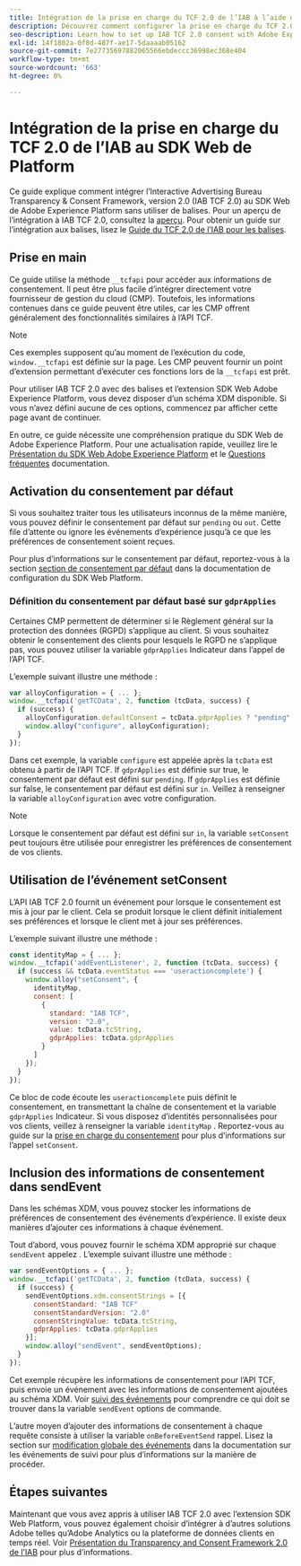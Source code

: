 ```yaml
---
title: Intégration de la prise en charge du TCF 2.0 de l’IAB à l’aide du SDK Web de Adobe Experience Platform
description: Découvrez comment configurer la prise en charge du TCF 2.0 de l’IAB pour votre site web sans utiliser de balises.
seo-description: Learn how to set up IAB TCF 2.0 consent with Adobe Experience Platform Web SDK
exl-id: 14f1802a-0f8d-487f-ae17-5daaaab05162
source-git-commit: 7e27735697882065566ebdeccc36998ec368e404
workflow-type: tm+mt
source-wordcount: '663'
ht-degree: 0%

---
```


# Intégration de la prise en charge du TCF 2.0 de l’IAB au SDK Web de Platform

Ce guide explique comment intégrer l’Interactive Advertising Bureau Transparency &amp; Consent Framework, version 2.0 (IAB TCF 2.0) au SDK Web de Adobe Experience Platform sans utiliser de balises. Pour un aperçu de l’intégration à IAB TCF 2.0, consultez la [aperçu](./overview.md). Pour obtenir un guide sur l’intégration aux balises, lisez le [Guide du TCF 2.0 de l’IAB pour les balises](./with-launch.md).

## Prise en main

Ce guide utilise la méthode `__tcfapi` pour accéder aux informations de consentement. Il peut être plus facile d’intégrer directement votre fournisseur de gestion du cloud (CMP). Toutefois, les informations contenues dans ce guide peuvent être utiles, car les CMP offrent généralement des fonctionnalités similaires à l’API TCF.

>[!NOTE]
>
>Ces exemples supposent qu’au moment de l’exécution du code, `window.__tcfapi` est définie sur la page. Les CMP peuvent fournir un point d’extension permettant d’exécuter ces fonctions lors de la `__tcfapi` est prêt.

Pour utiliser IAB TCF 2.0 avec des balises et l’extension SDK Web Adobe Experience Platform, vous devez disposer d’un schéma XDM disponible. Si vous n’avez défini aucune de ces options, commencez par afficher cette page avant de continuer.

En outre, ce guide nécessite une compréhension pratique du SDK Web de Adobe Experience Platform. Pour une actualisation rapide, veuillez lire le [Présentation du SDK Web Adobe Experience Platform](../../home.md) et le [Questions fréquentes](../../web-sdk-faq.md) documentation.

## Activation du consentement par défaut

Si vous souhaitez traiter tous les utilisateurs inconnus de la même manière, vous pouvez définir le consentement par défaut sur `pending` ou `out`. Cette file d’attente ou ignore les événements d’expérience jusqu’à ce que les préférences de consentement soient reçues.

Pour plus d’informations sur le consentement par défaut, reportez-vous à la section [section de consentement par défaut](../../fundamentals/configuring-the-sdk.md#default-consent) dans la documentation de configuration du SDK Web Platform.

### Définition du consentement par défaut basé sur `gdprApplies`

Certaines CMP permettent de déterminer si le Règlement général sur la protection des données (RGPD) s’applique au client. Si vous souhaitez obtenir le consentement des clients pour lesquels le RGPD ne s’applique pas, vous pouvez utiliser la variable `gdprApplies` Indicateur dans l’appel de l’API TCF.

L’exemple suivant illustre une méthode :

```javascript
var alloyConfiguration = { ... };
window.__tcfapi('getTCData', 2, function (tcData, success) {
  if (success) {
    alloyConfiguration.defaultConsent = tcData.gdprApplies ? "pending" : "in";
    window.alloy("configure", alloyConfiguration);
  }
});
```

Dans cet exemple, la variable `configure` est appelée après la `tcData` est obtenu à partir de l’API TCF. If `gdprApplies` est définie sur true, le consentement par défaut est défini sur `pending`. If `gdprApplies` est définie sur false, le consentement par défaut est défini sur `in`. Veillez à renseigner la variable `alloyConfiguration` avec votre configuration.

>[!NOTE]
>
>Lorsque le consentement par défaut est défini sur `in`, la variable `setConsent` peut toujours être utilisée pour enregistrer les préférences de consentement de vos clients.

## Utilisation de l’événement setConsent

L’API IAB TCF 2.0 fournit un événement pour lorsque le consentement est mis à jour par le client. Cela se produit lorsque le client définit initialement ses préférences et lorsque le client met à jour ses préférences.

L’exemple suivant illustre une méthode :

```javascript
const identityMap = { ... };
window.__tcfapi('addEventListener', 2, function (tcData, success) {
  if (success && tcData.eventStatus === 'useractioncomplete') {
    window.alloy("setConsent", {
      identityMap,
      consent: [
        {
          standard: "IAB TCF",
          version: "2.0",
          value: tcData.tcString,
          gdprApplies: tcData.gdprApplies
        }
      ]
    });
  }
});
```

Ce bloc de code écoute les `useractioncomplete` puis définit le consentement, en transmettant la chaîne de consentement et la variable `gdprApplies` Indicateur. Si vous disposez d’identités personnalisées pour vos clients, veillez à renseigner la variable `identityMap` . Reportez-vous au guide sur la [prise en charge du consentement](../../consent/supporting-consent.md) pour plus d’informations sur l’appel `setConsent`.

## Inclusion des informations de consentement dans sendEvent

Dans les schémas XDM, vous pouvez stocker les informations de préférences de consentement des événements d’expérience. Il existe deux manières d’ajouter ces informations à chaque événement.

Tout d’abord, vous pouvez fournir le schéma XDM approprié sur chaque `sendEvent` appelez . L’exemple suivant illustre une méthode :

```javascript
var sendEventOptions = { ... };
window.__tcfapi('getTCData', 2, function (tcData, success) {
  if (success) {
    sendEventOptions.xdm.consentStrings = [{
      consentStandard: "IAB TCF"
      consentStandardVersion: "2.0"
      consentStringValue: tcData.tcString,
      gdprApplies: tcData.gdprApplies
    }];
    window.alloy("sendEvent", sendEventOptions);
  }
});
```

Cet exemple récupère les informations de consentement pour l’API TCF, puis envoie un événement avec les informations de consentement ajoutées au schéma XDM. Voir [suivi des événements](../../fundamentals/tracking-events.md) pour comprendre ce qui doit se trouver dans la variable `sendEvent` options de commande.

L’autre moyen d’ajouter des informations de consentement à chaque requête consiste à utiliser la variable `onBeforeEventSend` rappel. Lisez la section sur [modification globale des événements](../../fundamentals/tracking-events.md#modifying-events-globally) dans la documentation sur les événements de suivi pour plus d’informations sur la manière de procéder.

## Étapes suivantes

Maintenant que vous avez appris à utiliser IAB TCF 2.0 avec l’extension SDK Web Platform, vous pouvez également choisir d’intégrer à d’autres solutions Adobe telles qu’Adobe Analytics ou la plateforme de données clients en temps réel. Voir [Présentation du Transparency and Consent Framework 2.0 de l’IAB](./overview.md) pour plus d’informations.
